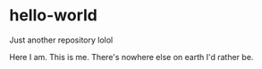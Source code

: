 # hello-world
Just another repository lolol

Here I am. This is me. There's nowhere else on earth I'd rather be.
